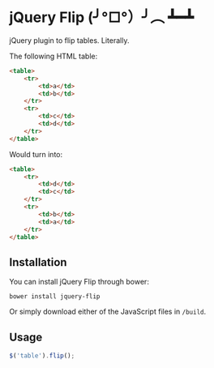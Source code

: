 jQuery Flip (╯°□°）╯︵ ┻━┻
=========================

jQuery plugin to flip tables. Literally.

The following HTML table:
```html
<table>
    <tr>
        <td>a</td>
        <td>b</td>
    </tr>
    <tr>
        <td>c</td>
        <td>d</td>
    </tr>
</table>
```

Would turn into:

```html
<table>
    <tr>
        <td>d</td>
        <td>c</td>
    </tr>
    <tr>
        <td>b</td>
        <td>a</td>
    </tr>
</table>
```

## Installation

You can install jQuery Flip through bower:

```shell
bower install jquery-flip
```

Or simply download either of the JavaScript files in `/build`.

## Usage

```js
$('table').flip();
```
